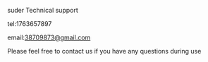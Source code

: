 suder Technical support 

tel:1763657897

email:38709873@gmail.com


Please feel free to contact us if you have any questions during use

